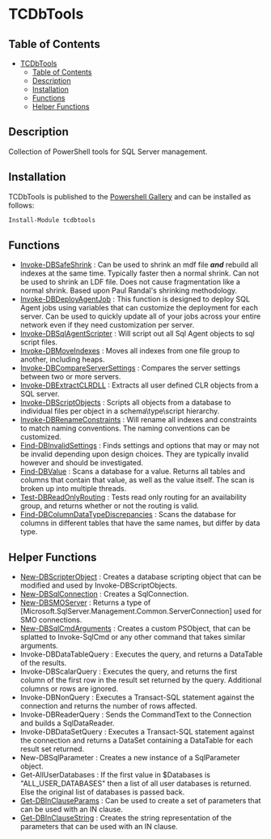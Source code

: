# TCDbTools 

## Table of Contents

- [TCDbTools](#tcdbtools)
  - [Table of Contents](#table-of-contents)
  - [Description](#description)
  - [Installation](#installation)
  - [Functions](#functions)
  - [Helper Functions](#helper-functions)

##  Description

Collection of PowerShell tools for SQL Server management. 

## Installation

TCDbTools is published to the [Powershell Gallery][def]
and can be installed as follows:

```powershell
Install-Module tcdbtools
```

## Functions

* [Invoke-DBSafeShrink](/docs/Invoke-DBSafeShrink.md) : Can be used to shrink an mdf file ***and*** rebuild all indexes at the same time. Typically faster then a normal shrink. Can not be used to shrink an LDF file. Does not cause fragmentation like a normal shrink. Based upon Paul Randal's shrinking methodology. 
* [Invoke-DBDeployAgentJob](/docs/Invoke-DBDeployAgentJob.md) : This function is designed to deploy SQL Agent jobs using variables that can customize the deployment for each server. Can be used to quickly update all of your jobs across your entire network even if they need customization per server.
* [Invoke-DBSqlAgentScripter](/docs/Invoke-DBSqlAgentScripter.md) : Will script out all Sql Agent objects to sql script files. 
* [Invoke-DBMoveIndexes](/docs/Invoke-DBMoveIndexes.md) : Moves all indexes from one file group to another, including heaps.
* [Invoke-DBCompareServerSettings](/docs/Invoke-DBCompareServerSettings.md) : Compares the server settings between two or more servers.
* [Invoke-DBExtractCLRDLL](/docs/Invoke-DBExtractCLRDLL.md) : Extracts all user defined CLR objects from a SQL server.
* [Invoke-DBScriptObjects](/docs/Invoke-DBScriptObjects.md) : Scripts all objects from a database to individual files per object in a schema\type\script hierarchy.
* [Invoke-DBRenameConstraints](/docs/Invoke-DBRenameConstraints.md) : Will rename all indexes and constraints to match naming conventions. The naming conventions can be customized. 
* [Find-DBInvalidSettings](/docs/Find-DBInvalidSettings.md) : Finds settings and options that may or may not be invalid depending upon design choices. They are typically invalid however and should be investigated.
* [Find-DBValue](/docs/Find-DBValue.md) : Scans a database for a value. Returns all tables and columns that contain that value, as well as the value itself. The scan is broken up into multiple threads. 
* [Test-DBReadOnlyRouting](/docs/Test-DBReadOnlyRouting.md) : Tests read only routing for an availability group, and returns whether or not the routing is valid.
* [Find-DBColumnDataTypeDiscrepancies](/docs/Find-DBColumnDataTypeDiscrepancies.md) : Scans the database for columns in different tables that have the same names, but differ by data type.


## Helper Functions

* [New-DBScripterObject](/docs/New-DBScripterObject.md) : Creates a database scripting object that can be modified and used by Invoke-DBScriptObjects.
* [New-DBSqlConnection](/docs/New-DBSqlConnection.md) : Creates a SqlConnection.
* [New-DBSMOServer](/docs/New-DBSqlCmdArguments.md) : Returns a type of [Microsoft.SqlServer.Management.Common.ServerConnection] used for SMO connections.
* [New-DBSqlCmdArguments](/docs/New-DBSqlCmdArguments.md) : Creates a custom PSObject, that can be splatted to Invoke-SqlCmd or any other command that takes similar arguments.
* Invoke-DBDataTableQuery : Executes the query, and returns a DataTable of the results.
* Invoke-DBScalarQuery : Executes the query, and returns the first column of the first row in the result set returned by the query. Additional columns or rows are ignored.
* Invoke-DBNonQuery : Executes a Transact-SQL statement against the connection and returns the number of rows affected.
* Invoke-DBReaderQuery : Sends the CommandText to the Connection and builds a SqlDataReader.
* Invoke-DBDataSetQuery : Executes a Transact-SQL statement against the connection and returns a DataSet containing a DataTable for each result set returned.
* New-DBSqlParameter : Creates a new instance of a SqlParameter object.
* Get-AllUserDatabases : If the first value in $Databases is "ALL_USER_DATABASES" then a list of all user databases is returned. Else the original list of databases is passed back. 
* [Get-DBInClauseParams](/docs/Get-DBInClauseParams.md) : Can be used to create a set of parameters that can be used with an IN clause.
* [Get-DBInClauseString](/docs/Get-DBInClauseString.md) : Creates the string representation of the parameters that can be used with an IN clause.


[def]: https://www.powershellgallery.com/packages/tcdbtools
